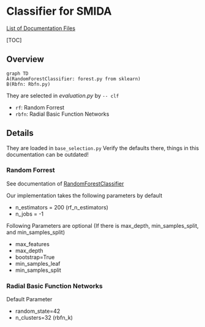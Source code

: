# Classifier for SMIDA
[List of Documentation Files](menu.md)

[TOC]

## Overview

```mermaid
graph TD
A(RandomForestClassifier: forest.py from sklearn)
B(Rbfn: Rbfn.py)
```

They are selected in *evaluation.py* by `-- clf`

-  `rf`: Random Forrest
-  `rbfn`: Radial Basic Function Networks

## Details

They are loaded in `base_selection.py`
Verify the defaults there, things in this documentation can be outdated!

### Random Forrest

See documentation of [RandomForestClassifier](https://scikit-learn.org/stable/modules/generated/sklearn.ensemble.RandomForestClassifier.html)

Our implementation takes the following parameters by default

- n_estimators = 200 (rf_n_estimators)
- n_jobs = -1

Following Parameters are optional (If there is max_depth, min_samples_split, and min_samples_split)

- max_features
- max_depth
- bootstrap=True
- min_samples_leaf
- min_samples_split

### Radial Basic Function Networks

Default Parameter

- random_state=42
- n_clusters=32 (rbfn_k)
